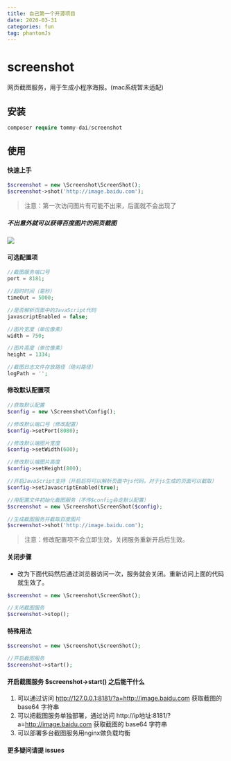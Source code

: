 ```yaml
---
title: 自己第一个开源项目
date: 2020-03-31
categories: fun
tag: phantomJs
---
```


# screenshot
网页截图服务，用于生成小程序海报。(mac系统暂未适配)

## 安装

``` php
composer require tommy-dai/screenshot
```

## 使用
#### 快速上手

```php
$screenshot = new \Screenshot\ScreenShot();
$screenshot->shot('http://image.baidu.com');
```

> 注意：第一次访问图片有可能不出来，后面就不会出现了

##### 不出意外就可以获得百度图片的网页截图
![](https://s1.ax1x.com/2020/04/02/GYtJWn.png)

#### 可选配置项

```php
//截图服务端口号
port = 8181;

//超时时间（毫秒）
timeOut = 5000;

//是否解析页面中的JavaScript代码
javascriptEnabled = false;

//图片宽度（单位像素）
width = 750;

//图片高度（单位像素）
height = 1334;

//截图日志文件存放路径（绝对路径）
logPath = '';
```

#### 修改默认配置项

```php
//获取默认配置
$config = new \Screenshot\Config();

//修改默认端口号（修改配置）
$config->setPort(8080);

//修改默认端图片宽度
$config->setWidth(600);

//修改默认端图片高度
$config->setHeight(800);

//开启JavaScript支持（开启后将可以解析页面中js代码，对于js生成的页面可以截取）
$config->setJavascriptEnabled(true);

//用配置文件初始化截图服务（不传$config会走默认配置）
$screenshot = new \Screenshot\ScreenShot($config);

//生成截图服务并截取百度图片
$screenshot->shot('http://image.baidu.com');
```

> 注意：修改配置项不会立即生效，关闭服务重新开启后生效。

#### 关闭步骤

- 改为下面代码然后通过浏览器访问一次，服务就会关闭。重新访问上面的代码就生效了。

```php
$screenshot = new \Screenshot\ScreenShot();

//关闭截图服务
$screenshot->stop();
```



#### 特殊用法

```php
$screenshot = new \Screenshot\ScreenShot();

//开启截图服务
$screenshot->start();
```

#### 开启截图服务 $screenshot->start() 之后能干什么
1. 可以通过访问 http://127.0.0.1:8181/?a=http://image.baidu.com 获取截图的 base64 字符串
2. 可以把截图服务单独部署，通过访问 http://ip地址:8181/?a=http://image.baidu.com 获取截图的 base64 字符串
3. 可以部署多台截图服务用nginx做负载均衡

#### 更多疑问请提 issues
